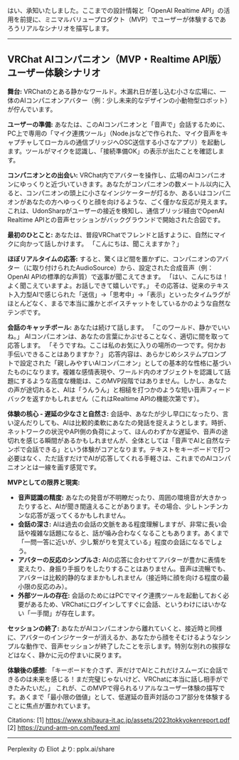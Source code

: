 はい、承知いたしました。ここまでの設計情報と「OpenAI Realtime API」の活用を前提に、ミニマルバリュープロダクト（MVP）でユーザーが体験するであろうリアルなシナリオを描写します。

---

## VRChat AIコンパニオン（MVP・Realtime API版）ユーザー体験シナリオ

**舞台:** VRChatのとある静かなワールド。木漏れ日が差し込む小さな広場に、一体のAIコンパニオンアバター（例：少し未来的なデザインの小動物型ロボット）が佇んでいます。

**ユーザーの準備:**
あなたは、このAIコンパニオンと「音声で」会話するために、PC上で専用の「マイク連携ツール」（Node.jsなどで作られた、マイク音声をキャプチャしてローカルの通信ブリッジへOSC送信する小さなアプリ）を起動します。ツールがマイクを認識し、「接続準備OK」の表示が出たことを確認します。

**コンパニオンとの出会い:**
VRChat内でアバターを操作し、広場のAIコンパニオンにゆっくりと近づいていきます。あなたがコンパニオンの数メートル以内に入ると、コンパニオンの頭上に小さなインジケーターが灯るか、あるいはコンパニオンがあなたの方へゆっくりと顔を向けるような、ごく僅かな反応が見えます。これは、UdonSharpがユーザーの接近を検知し、通信ブリッジ経由でOpenAI Realtime APIとの音声セッションがバックグラウンドで開始された合図です。

**最初のひとこと:**
あなたは、普段VRChatでフレンドと話すように、自然にマイクに向かって話しかけます。
「こんにちは、聞こえますか？」

**ほぼリアルタイムの応答:**
すると、驚くほど間を置かずに、コンパニオンのアバター（に取り付けられたAudioSource）から、設定された合成音声（例：OpenAI APIの標準的な声質）で返事が聞こえてきます。
「はい、こんにちは！よく聞こえていますよ。お話しできて嬉しいです。」
その応答は、従来のテキスト入力型AIで感じられた「送信」→「思考中」→「表示」といったタイムラグがほとんどなく、まるで本当に誰かとボイスチャットをしているかのような自然なテンポです。

**会話のキャッチボール:**
あなたは続けて話します。
「このワールド、静かでいいね。」
AIコンパニオンは、あなたの言葉にかぶせることなく、適切に間を取って応答します。
「そうですね。ここは私のお気に入りの場所の一つです。何かお手伝いできることはありますか？」
応答内容は、あらかじめシステムプロンプトで設定された「親しみやすいAIコンパニオン」としての基本的な性格に基づいたものになります。複雑な感情表現や、ワールド内のオブジェクトを認識して話題にするような高度な機能は、このMVP段階ではありません。しかし、あなたの声が途切れると、AIは「うんうん」と相槌を打つかのような短い音声フィードバックを返すかもしれません（これはRealtime APIの機能次第です）。

**体験の核心 - 遅延の少なさと自然さ:**
会話中、あなたが少し早口になったり、言い淀んだりしても、AIは比較的柔軟にあなたの発話を捉えようとします。時折、ネットワークの状況やAPI側の負荷によって、ほんのわずかな遅延や、音声の途切れを感じる瞬間があるかもしれませんが、全体としては「音声でAIと自然なテンポで会話できる」という体験がコアとなります。テキストをキーボードで打つ必要はなく、ただ話すだけでAIが応答してくれる手軽さは、これまでのAIコンパニオンとは一線を画す感覚です。

**MVPとしての限界と現実:**
-   **音声認識の精度:** あなたの発音が不明瞭だったり、周囲の環境音が大きかったりすると、AIが聞き間違えることがあります。その場合、少しトンチンカンな応答が返ってくるかもしれません。
-   **会話の深さ:** AIは過去の会話の文脈をある程度理解しますが、非常に長い会話や複雑な話題になると、話が噛み合わなくなることもあります。あくまで「一問一答に近いが、少し繋がりを覚えている」程度の会話になるでしょう。
-   **アバターの反応のシンプルさ:** AIの応答に合わせてアバターが豊かに表情を変えたり、身振り手振りをしたりすることはありません。音声は流暢でも、アバターは比較的静的なままかもしれません（接近時に顔を向ける程度の最小限の反応のみ）。
-   **外部ツールの存在:** 会話のためにはPCでマイク連携ツールを起動しておく必要があるため、VRChatにログインしてすぐに会話、というわけにはいかない「一手間」が存在します。

**セッションの終了:**
あなたがAIコンパニオンから離れていくと、接近時と同様に、アバターのインジケーターが消えるか、あなたから顔をそむけるようなシンプルな動作で、音声セッションが終了したことを示します。特別な別れの挨拶などはなく、静かに元の佇まいに戻ります。

**体験後の感想:**
「キーボードを介さず、声だけでAIとこれだけスムーズに会話できるのは未来を感じる！まだ完璧じゃないけど、VRChatに本当に話し相手ができたみたいだ。」
これが、このMVPで得られるリアルなユーザー体験の描写です。あくまで「最小限の価値」として、低遅延の音声対話のコア部分を体験することに焦点が置かれています。

Citations:
[1] https://www.shibaura-it.ac.jp/assets/2023tokkyokenreport.pdf
[2] https://zund-arm-on.com/feed.xml

---
Perplexity の Eliot より: pplx.ai/share
